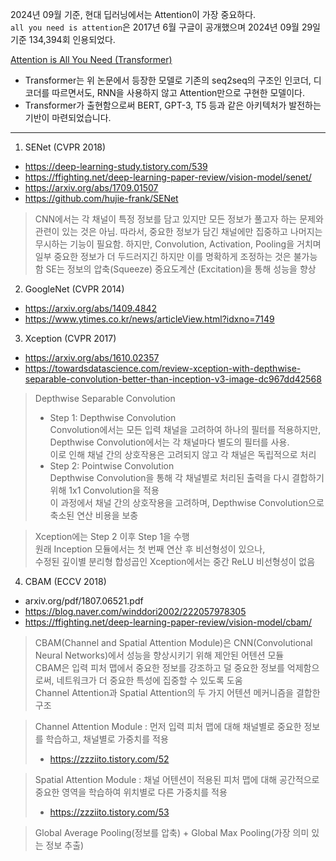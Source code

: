 2024년 09월 기준, 현대 딥러닝에서는 Attention이 가장 중요하다.  
`all you need is attention`은 2017년 6월 구글이 공개했으며 2024년 09월 29일 기준 134,394회 인용되었다.

[Attention is All You Need (Transformer)](https://velog.io/@tobigs-nlp/Attention-is-All-You-Need-Transformer)
- Transformer는 위 논문에서 등장한 모델로 기존의 seq2seq의 구조인 인코더, 디코더를 따르면서도, RNN을 사용하지 않고 Attention만으로 구현한 모델이다.  
- Transformer가 출현함으로써 BERT, GPT-3, T5 등과 같은 아키텍처가 발전하는 기반이 마련되었습니다.

* * *

1. SENet (CVPR 2018)
- https://deep-learning-study.tistory.com/539
- https://ffighting.net/deep-learning-paper-review/vision-model/senet/
- https://arxiv.org/abs/1709.01507
- https://github.com/hujie-frank/SENet

> CNN에서는 각 채널이 특정 정보를 담고 있지만 모든 정보가 풀고자 하는 문제와 관련이 있는 것은 아님.
> 따라서, 중요한 정보가 담긴 채널에만 집중하고 나머지는 무시하는 기능이 필요함.
> 하지만, Convolution, Activation, Pooling을 거치며 일부 중요한 정보가 더 두드러지긴 하지만 이를 명확하게 조정하는 것은 불가능함
> SE는 정보의 압축(Squeeze) 중요도계산 (Excitation)을 통해 성능을 향상

2. GoogleNet (CVPR 2014)
- https://arxiv.org/abs/1409.4842
- https://www.ytimes.co.kr/news/articleView.html?idxno=7149

3. Xception (CVPR 2017)
- https://arxiv.org/abs/1610.02357
- https://towardsdatascience.com/review-xception-with-depthwise-separable-convolution-better-than-inception-v3-image-dc967dd42568

> Depthwise Separable Convolution
> - Step 1: Depthwise Convolution  
>   Convolution에서는 모든 입력 채널을 고려하여 하나의 필터를 적용하지만,  
>   Depthwise Convolution에서는 각 채널마다 별도의 필터를 사용.  
>   이로 인해 채널 간의 상호작용은 고려되지 않고 각 채널은 독립적으로 처리
> - Step 2: Pointwise Convolution  
>   Depthwise Convolution을 통해 각 채널별로 처리된 출력을 다시 결합하기 위해 1x1 Convolution을 적용  
>   이 과정에서 채널 간의 상호작용을 고려하며, Depthwise Convolution으로 축소된 연산 비용을 보충

> Xception에는 Step 2 이후 Step 1을 수행  
> 원래 Inception 모듈에서는 첫 번째 연산 후 비선형성이 있으나,  
> 수정된 깊이별 분리형 합성곱인 Xception에서는 중간 ReLU 비선형성이 없음

4. CBAM (ECCV 2018)
- arxiv.org/pdf/1807.06521.pdf
- https://blog.naver.com/winddori2002/222057978305
- https://ffighting.net/deep-learning-paper-review/vision-model/cbam/

> CBAM(Channel and Spatial Attention Module)은 CNN(Convolutional Neural Networks)에서 성능을 향상시키기 위해 제안된 어텐션 모듈  
> CBAM은 입력 피처 맵에서 중요한 정보를 강조하고 덜 중요한 정보를 억제함으로써, 네트워크가 더 중요한 특성에 집중할 수 있도록 도움  
> Channel Attention과 Spatial Attention의 두 가지 어텐션 메커니즘을 결합한 구조

> Channel Attention Module : 먼저 입력 피처 맵에 대해 채널별로 중요한 정보를 학습하고, 채널별로 가중치를 적용
> - https://zzziito.tistory.com/52

> Spatial Attention Module : 채널 어텐션이 적용된 피처 맵에 대해 공간적으로 중요한 영역을 학습하여 위치별로 다른 가중치를 적용
> - https://zzziito.tistory.com/53

> Global Average Pooling(정보를 압축) + Global Max Pooling(가장 의미 있는 정보 추출)

